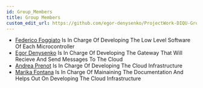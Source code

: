 ```yaml
---
id: Group_Members
title: Group Members
custom_edit_url: https://github.com/egor-denysenko/ProjectWork-DIQU-Group1-2022/docs/docs/Introduction/Group_Members.md
---
```


- [Federico Foggiato](https://github.com/Foggij) Is In Charge Of Developing The Low Level Software Of Each Microcontroller
- [Egor Denysenko](https://github.com/egor-denysenko) Is In Charge Of Developing The Gateway That Will Recieve And Send Messages To The Cloud
- [Andrea Prenot](https://github.com/AndreaPrenot) Is In Charge Of Developing The Cloud Infrastructure
- [Marika Fontana](https://github.com/MarikaFontana36) Is In Charge Of Mainaining The Documentation And Helps Out On Developing The Cloud Infrastructure